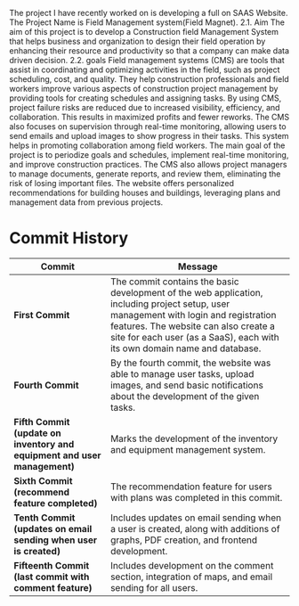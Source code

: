 The project I have recently worked on is developing a full on SAAS Website. The Project Name is Field Management system(Field Magnet).
2.1. Aim
The aim of this project is to develop a Construction field Management System that helps business and organization to design their field operation by enhancing their resource and productivity so that a company can make data driven decision.
2.2. goals
Field management systems (CMS) are tools that assist in coordinating and optimizing activities in the field, such as project scheduling, cost, and quality. They help construction professionals and field workers improve various aspects of construction project management by providing tools for creating schedules and assigning tasks. By using CMS, project failure risks are reduced due to increased visibility, efficiency, and collaboration. This results in maximized profits and fewer reworks. The CMS also focuses on supervision through real-time monitoring, allowing users to send emails and upload images to show progress in their tasks. This system helps in promoting collaboration among field workers. The main goal of the project is to periodize goals and schedules, implement real-time monitoring, and improve construction practices. The CMS also allows project managers to manage documents, generate reports, and review them, eliminating the risk of losing important files. The website offers personalized recommendations for building houses and buildings, leveraging plans and management data from previous projects.

# Commit History

| Commit | Message |
|--------|---------|
| **First Commit** | The commit contains the basic development of the web application, including project setup, user management with login and registration features. The website can also create a site for each user (as a SaaS), each with its own domain name and database. |
| **Fourth Commit** | By the fourth commit, the website was able to manage user tasks, upload images, and send basic notifications about the development of the given tasks. |
| **Fifth Commit (update on inventory and equipment and user management)** | Marks the development of the inventory and equipment management system. |
| **Sixth Commit (recommend feature completed)** | The recommendation feature for users with plans was completed in this commit. |
| **Tenth Commit (updates on email sending when user is created)** | Includes updates on email sending when a user is created, along with additions of graphs, PDF creation, and frontend development. |
| **Fifteenth Commit (last commit with comment feature)** | Includes development on the comment section, integration of maps, and email sending for all users. |
